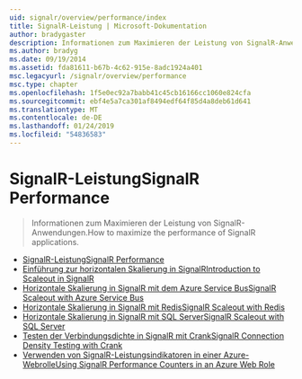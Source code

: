 ```yaml
---
uid: signalr/overview/performance/index
title: SignalR-Leistung | Microsoft-Dokumentation
author: bradygaster
description: Informationen zum Maximieren der Leistung von SignalR-Anwendungen.
ms.author: bradyg
ms.date: 09/19/2014
ms.assetid: fda81611-b67b-4c62-915e-8adc1924a401
msc.legacyurl: /signalr/overview/performance
msc.type: chapter
ms.openlocfilehash: 1f5e0ec92a7babb41c45cb16166cc1060e824cfa
ms.sourcegitcommit: ebf4e5a7ca301af8494edf64f85d4a8deb61d641
ms.translationtype: MT
ms.contentlocale: de-DE
ms.lasthandoff: 01/24/2019
ms.locfileid: "54836583"
---
```

<a name="signalr-performance"></a><span data-ttu-id="0ffdf-103">SignalR-Leistung</span><span class="sxs-lookup"><span data-stu-id="0ffdf-103">SignalR Performance</span></span>
====================
> <span data-ttu-id="0ffdf-104">Informationen zum Maximieren der Leistung von SignalR-Anwendungen.</span><span class="sxs-lookup"><span data-stu-id="0ffdf-104">How to maximize the performance of SignalR applications.</span></span>


- [<span data-ttu-id="0ffdf-105">SignalR-Leistung</span><span class="sxs-lookup"><span data-stu-id="0ffdf-105">SignalR Performance</span></span>](signalr-performance.md)
- [<span data-ttu-id="0ffdf-106">Einführung zur horizontalen Skalierung in SignalR</span><span class="sxs-lookup"><span data-stu-id="0ffdf-106">Introduction to Scaleout in SignalR</span></span>](scaleout-in-signalr.md)
- [<span data-ttu-id="0ffdf-107">Horizontale Skalierung in SignalR mit dem Azure Service Bus</span><span class="sxs-lookup"><span data-stu-id="0ffdf-107">SignalR Scaleout with Azure Service Bus</span></span>](scaleout-with-windows-azure-service-bus.md)
- [<span data-ttu-id="0ffdf-108">Horizontale Skalierung in SignalR mit Redis</span><span class="sxs-lookup"><span data-stu-id="0ffdf-108">SignalR Scaleout with Redis</span></span>](scaleout-with-redis.md)
- [<span data-ttu-id="0ffdf-109">Horizontale Skalierung in SignalR mit SQL Server</span><span class="sxs-lookup"><span data-stu-id="0ffdf-109">SignalR Scaleout with SQL Server</span></span>](scaleout-with-sql-server.md)
- [<span data-ttu-id="0ffdf-110">Testen der Verbindungsdichte in SignalR mit Crank</span><span class="sxs-lookup"><span data-stu-id="0ffdf-110">SignalR Connection Density Testing with Crank</span></span>](signalr-connection-density-testing-with-crank.md)
- [<span data-ttu-id="0ffdf-111">Verwenden von SignalR-Leistungsindikatoren in einer Azure-Webrolle</span><span class="sxs-lookup"><span data-stu-id="0ffdf-111">Using SignalR Performance Counters in an Azure Web Role</span></span>](using-signalr-performance-counters-in-an-azure-web-role.md)
